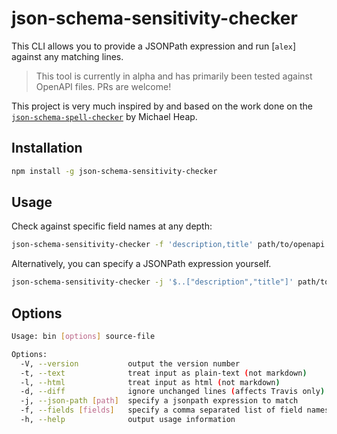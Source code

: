 # json-schema-sensitivity-checker

This CLI allows you to provide a JSONPath expression and run [`alex`] against any matching lines.

> This tool is currently in alpha and has primarily been tested against OpenAPI
> files. PRs are welcome!

This project is very much inspired by and based on the work done on the 
[`json-schema-spell-checker`](https://github.com/mheap/json-schema-spell-checker)
by Michael Heap.

## Installation

```bash
npm install -g json-schema-sensitivity-checker
```

## Usage

Check against specific field names at any depth:

```bash
json-schema-sensitivity-checker -f 'description,title' path/to/openapi.json
```

Alternatively, you can specify a JSONPath expression yourself.

```bash
json-schema-sensitivity-checker -j '$..["description","title"]' path/to/openapi.json
```

## Options

```bash
Usage: bin [options] source-file

Options:
  -V, --version           output the version number
  -t, --text              treat input as plain-text (not markdown)
  -l, --html              treat input as html (not markdown)
  -d, --diff              ignore unchanged lines (affects Travis only)
  -j, --json-path [path]  specify a jsonpath expression to match
  -f, --fields [fields]   specify a comma separated list of field names to match
  -h, --help              output usage information
```
